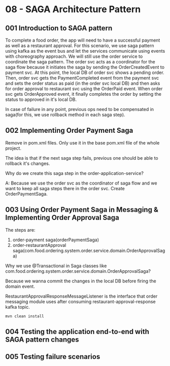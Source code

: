 # 08 - SAGA Architecture Pattern

## 001 Introduction to SAGA pattern
To complete a food order, the app will need to have a successful payment as well as a restaurant approval.
For this scenario, we use saga pattern using kafka as the event bus and let the services communicate using events with
choreography approach. We will still use the order service to coordinate the saga pattern. The order svc acts as a coordinator for
the saga flow because it initiates the saga by sending the OrderCreatedEvent to payment svc. At this point, the local DB of order svc
shows a pending order. Then, order svc gets the PaymentCompleted event from the payment svc and sets the order status as paid (in the
order svc local DB) and then asks for order approval to restaurant svc using the OrderPaid event. When order svc gets 
OrderApproved event, it finally completes the order by setting the status to approved in it's local DB.

In case of failure in any point, previous ops need to be compensated in saga(for this, we use rollback method in each saga step).

## 002 Implementing Order Payment Saga
Remove <properties> in pom.xml files. Only use it in the base pom.xml file of the whole project.

The idea is that if the next saga step fails, previous one should be able to rollback it's changes.

Why do we create this saga step in the order-application-service?

A: Because we use the order svc as the coordinator of saga flow and we want to keep all saga steps there in the order svc.
Create OrderPaymentSaga.

## 003 Using Order Payment Saga in Messaging & Implementing Order Approval Saga
The steps are:
1. order-payment saga(orderPaymentSaga)
2. order-restaurantApproval saga(com.food.ordering.system.order.service.domain.OrderApprovalSaga)

Why we use @Transactional in Saga classes like com.food.ordering.system.order.service.domain.OrderApprovalSaga?

Because we wanna commit the changes in the local DB before firing the domain event.

RestaurantApprovalResponseMessageListener is the interface that order messaging module uses after consuming 
restaurant-approval-response kafka topic.

```shell
mvn clean install
```

## 004 Testing the application end-to-end with SAGA pattern changes

## 005 Testing failure scenarios